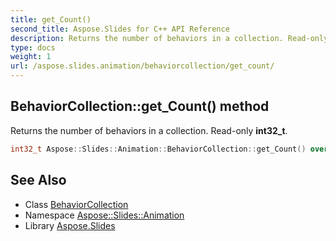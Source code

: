 ```yaml
---
title: get_Count()
second_title: Aspose.Slides for C++ API Reference
description: Returns the number of behaviors in a collection. Read-only int32_t.
type: docs
weight: 1
url: /aspose.slides.animation/behaviorcollection/get_count/
---
```

## BehaviorCollection::get_Count() method


Returns the number of behaviors in a collection. Read-only **int32_t**.

```cpp
int32_t Aspose::Slides::Animation::BehaviorCollection::get_Count() override
```

## See Also

* Class [BehaviorCollection](../)
* Namespace [Aspose::Slides::Animation](../../)
* Library [Aspose.Slides](../../../)